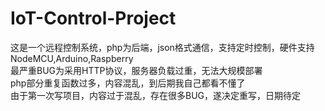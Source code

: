 # IoT-Control-Project
这是一个远程控制系统，php为后端，json格式通信，支持定时控制，硬件支持NodeMCU,Arduino,Raspberry<br>
最严重BUG为采用HTTP协议，服务器负载过重，无法大规模部署<br>
php部分重复函数过多，内容混乱，到后期我自己都看不懂了<br>
由于第一次写项目，内容过于混乱，存在很多BUG，遂决定重写，日期待定

